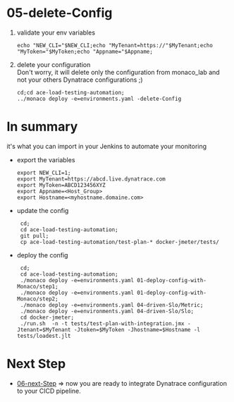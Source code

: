 # 05-delete-Config

1) validate your env variables 

       echo "NEW_CLI="$NEW_CLI;echo "MyTenant=https://"$MyTenant;echo "MyToken="$MyToken;echo "Appname="$Appname;
  
2) delete your configuration  
 Don't worry, it will delete only the configuration from monaco_lab and not your others Dynatrace configurations ;)

       cd;cd ace-load-testing-automation;
       ../monaco deploy -e=environments.yaml -delete-Config
       
 # In summary 
it's what you can import in your Jenkins to automate your monitoring 
      
- export the variables

      export NEW_CLI=1;
      export MyTenant=https://abcd.live.dynatrace.com
      export MyToken=ABCD123456XYZ
      export Appname=<Host_Group>
      export Hostname=<myhostname.domaine.com>

- update the config

       cd;
       cd ace-load-testing-automation;
       git pull;
       cp ace-load-testing-automation/test-plan-* docker-jmeter/tests/
       

- deploy the config

       cd;
       cd ace-load-testing-automation;
       ./monaco deploy -e=environments.yaml 01-deploy-config-with-Monaco/step1;
       ./monaco deploy -e=environments.yaml 01-deploy-config-with-Monaco/step2;
       ./monaco deploy -e=environments.yaml 04-driven-Slo/Metric;
       ./monaco deploy -e=environments.yaml 04-driven-Slo/Slo;
       cd docker-jmeter;
       ./run.sh  -n -t tests/test-plan-with-integration.jmx -Jtenant=$MyTenant -Jtoken=$MyToken -Jhostname=$Hostname -l tests/loadest.jlt
  
 # Next Step
- [06-next-Step](https://github.com/ace-dynatrace-lab/ace-load-testing-automation/tree/main/06-next-Step) => now you are ready to integrate Dynatrace configuration to your CICD pipeline.

  
